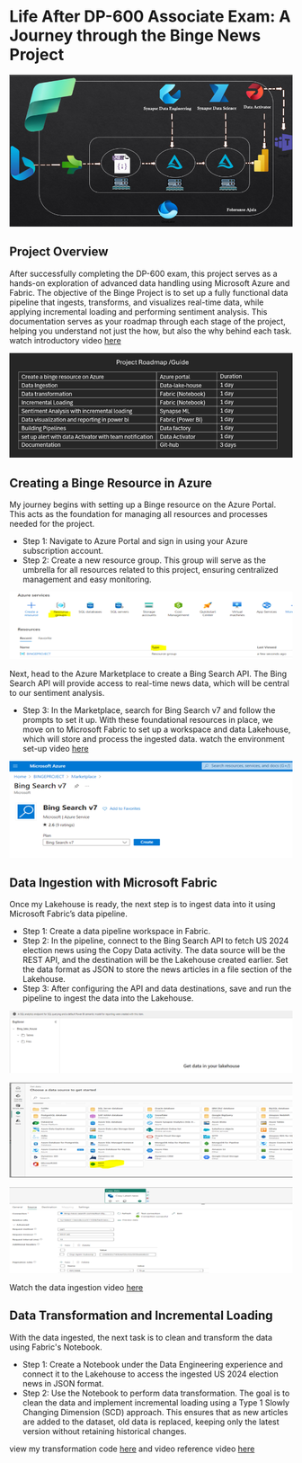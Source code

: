 # Life After DP-600 Associate Exam: A Journey through the Binge News Project
![](archieteture.png)

## Project Overview
After successfully completing the DP-600 exam, this project serves as a hands-on exploration of advanced data handling using Microsoft Azure and Fabric. The objective of the Binge Project is to set up a fully functional data pipeline that ingests, transforms, and visualizes real-time data, while applying incremental loading and performing sentiment analysis. This documentation serves as your roadmap through each stage of the project, helping you understand not just the how, but also the why behind each task.
watch introductory video [here](https://youtu.be/okrKwdn9Z34?si=H4GwhOyB-hIM-MRB)

![](Project_guide.png)

## Creating a Binge Resource in Azure
My journey begins with setting up a Binge resource on the Azure Portal. This acts as the foundation for managing all resources and processes needed for the project.
- Step 1: Navigate to Azure Portal and sign in using your Azure subscription account.
- Step 2: Create a new resource group. This group will serve as the umbrella for all resources related to this project, ensuring centralized management and easy monitoring.

![](Binge_resourece_group.png)

Next, head to the Azure Marketplace to create a Bing Search API. The Bing Search API will provide access to real-time news data, which will be central to our sentiment analysis.
- Step 3: In the Marketplace, search for Bing Search v7 and follow the prompts to set it up.
With these foundational resources in place, we move on to Microsoft Fabric to set up a workspace and data Lakehouse, which will store and process the ingested data.
watch the environment set-up video [here](https://youtu.be/JywiK_EPsgE?si=Tp7QZA_qs0OEqfiJ)

![](Binge_search_v7.png)

## Data Ingestion with Microsoft Fabric

Once my  Lakehouse is ready, the next step is to ingest data into it using Microsoft Fabric’s data pipeline.
- Step 1: Create a data pipeline workspace in Fabric.
- Step 2: In the pipeline, connect to the Bing Search API to fetch US 2024 election news using the Copy Data activity.
The data source will be the REST API, and the destination will be the Lakehouse created earlier. Set the data format as JSON to store the news articles in a file section of the Lakehouse.
- Step 3: After configuring the API and data destinations, save and run the pipeline to ingest the data into the Lakehouse.

![](fabric_lakehouse.png)

![](fabric_rest_api_connector.png)

![](fabric_data_factory_connector.png)

Watch the data ingestion video [here](https://youtu.be/tJTXWMhfln8?si=GNFwKzXrkyXb2p73)

## Data Transformation and Incremental Loading
With the data ingested, the next task is to clean and transform the data using Fabric's Notebook.
- Step 1: Create a Notebook under the Data Engineering experience and connect it to the Lakehouse to access the ingested US 2024 election news in JSON format.
- Step 2: Use the Notebook to perform data transformation. The goal is to clean the data and implement incremental loading using a Type 1 Slowly Changing Dimension (SCD) approach. This ensures that as new articles are added to the dataset, old data is replaced, keeping only the latest version without retaining historical changes.

view my transformation code [here](https://github.com/folorunsoajala/Microsoft_fabric_Binge_News_Project/blob/main/Transformed_bing_news.ipynb) and video reference video [here](https://youtu.be/GyZ88fAKyBY?si=dRJzAN5sqS9nQi4M)
